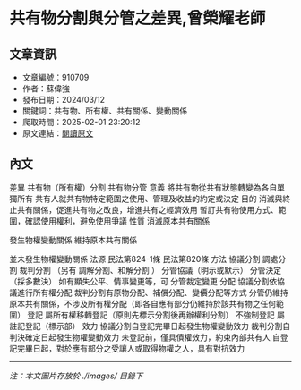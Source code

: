 # 共有物分割與分管之差異,曾榮耀老師

## 文章資訊
- 文章編號：910709
- 作者：蘇偉強
- 發布日期：2024/03/12
- 關鍵詞：共有物、所有權、共有關係、變動關係
- 爬取時間：2025-02-01 23:20:12
- 原文連結：[閱讀原文](https://real-estate.get.com.tw/Columns/detail.aspx?no=910709)

## 內文
差異
共有物（所有權）分割
共有物分管
意義
將共有物從共有狀態轉變為各自單獨所有
共有人就共有物特定範圍之使用、管理及收益的約定或決定
目的
消滅與終止共有關係，促進共有物之改良，增進共有之經濟效用
暫訂共有物使用方式、範圍，確認使用權利，避免使用爭議
性質
消滅原本共有關係


發生物權變動關係
維持原本共有關係


並未發生物權變動關係
法源
民法第824-1條
民法第820條
方法
協議分割
調處分割
裁判分割
（另有
調解分割、和解分割
）
分管協議（明示或默示）
分管決定（採多數決）
如有顯失公平、情事變更等，可
分管裁定變更
分配
協議分割依協議進行所有權分配
裁判分割有原物分配、補償分配、變價分配等方式
分管仍維持原本共有關係，不涉及所有權分配（即各自應有部分仍維持於該共有物之任何範圍）
登記
屬所有權移轉登記（原則先標示分割後再辦權利分割）
不強制登記
屬註記登記（標示部）
效力
協議分割自登記完畢日起發生物權變動效力
裁判分割自判決確定日起發生物權變動效力
未登記前，僅具債權效力，約束內部共有人
自登記完畢日起，對於應有部分之受讓人或取得物權之人，具有對抗效力

---
*注：本文圖片存放於 ./images/ 目錄下*
